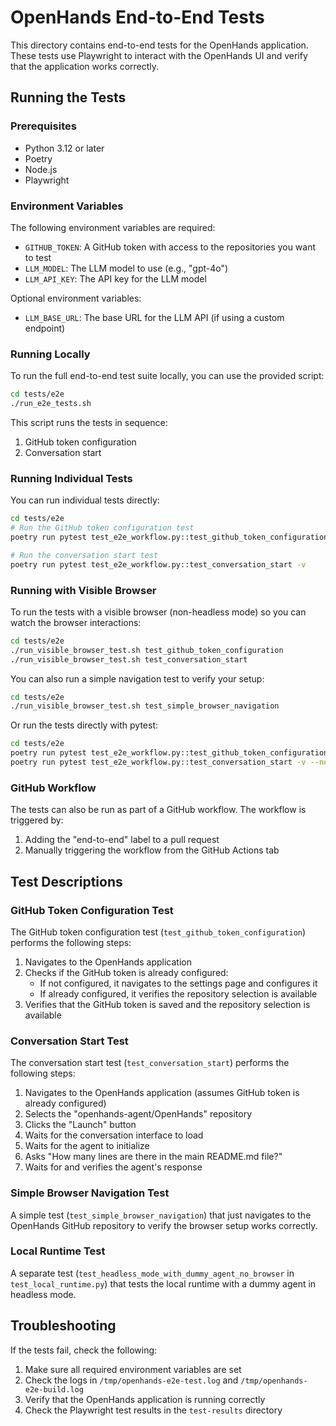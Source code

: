 # OpenHands End-to-End Tests

This directory contains end-to-end tests for the OpenHands application. These tests use Playwright to interact with the OpenHands UI and verify that the application works correctly.

## Running the Tests

### Prerequisites

- Python 3.12 or later
- Poetry
- Node.js
- Playwright

### Environment Variables

The following environment variables are required:

- `GITHUB_TOKEN`: A GitHub token with access to the repositories you want to test
- `LLM_MODEL`: The LLM model to use (e.g., "gpt-4o")
- `LLM_API_KEY`: The API key for the LLM model

Optional environment variables:

- `LLM_BASE_URL`: The base URL for the LLM API (if using a custom endpoint)

### Running Locally

To run the full end-to-end test suite locally, you can use the provided script:

```bash
cd tests/e2e
./run_e2e_tests.sh
```

This script runs the tests in sequence:
1. GitHub token configuration
2. Conversation start

### Running Individual Tests

You can run individual tests directly:

```bash
cd tests/e2e
# Run the GitHub token configuration test
poetry run pytest test_e2e_workflow.py::test_github_token_configuration -v

# Run the conversation start test
poetry run pytest test_e2e_workflow.py::test_conversation_start -v


```

### Running with Visible Browser

To run the tests with a visible browser (non-headless mode) so you can watch the browser interactions:

```bash
cd tests/e2e
./run_visible_browser_test.sh test_github_token_configuration
./run_visible_browser_test.sh test_conversation_start

```

You can also run a simple navigation test to verify your setup:

```bash
cd tests/e2e
./run_visible_browser_test.sh test_simple_browser_navigation
```

Or run the tests directly with pytest:

```bash
cd tests/e2e
poetry run pytest test_e2e_workflow.py::test_github_token_configuration -v --no-headless --slow-mo=50
poetry run pytest test_e2e_workflow.py::test_conversation_start -v --no-headless --slow-mo=50
```

### GitHub Workflow

The tests can also be run as part of a GitHub workflow. The workflow is triggered by:

1. Adding the "end-to-end" label to a pull request
2. Manually triggering the workflow from the GitHub Actions tab

## Test Descriptions

### GitHub Token Configuration Test

The GitHub token configuration test (`test_github_token_configuration`) performs the following steps:

1. Navigates to the OpenHands application
2. Checks if the GitHub token is already configured:
   - If not configured, it navigates to the settings page and configures it
   - If already configured, it verifies the repository selection is available
3. Verifies that the GitHub token is saved and the repository selection is available

### Conversation Start Test

The conversation start test (`test_conversation_start`) performs the following steps:

1. Navigates to the OpenHands application (assumes GitHub token is already configured)
2. Selects the "openhands-agent/OpenHands" repository
3. Clicks the "Launch" button
4. Waits for the conversation interface to load
5. Waits for the agent to initialize
6. Asks "How many lines are there in the main README.md file?"
7. Waits for and verifies the agent's response



### Simple Browser Navigation Test

A simple test (`test_simple_browser_navigation`) that just navigates to the OpenHands GitHub repository to verify the browser setup works correctly.

### Local Runtime Test

A separate test (`test_headless_mode_with_dummy_agent_no_browser` in `test_local_runtime.py`) that tests the local runtime with a dummy agent in headless mode.

## Troubleshooting

If the tests fail, check the following:

1. Make sure all required environment variables are set
2. Check the logs in `/tmp/openhands-e2e-test.log` and `/tmp/openhands-e2e-build.log`
3. Verify that the OpenHands application is running correctly
4. Check the Playwright test results in the `test-results` directory
